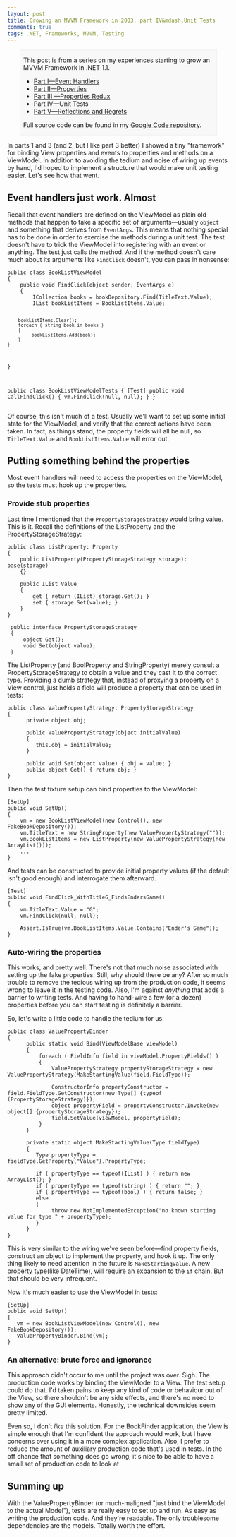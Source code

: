 ```yaml
---
layout: post
title: Growing an MVVM Framework in 2003, part IV&mdash;Unit Tests
comments: true
tags: .NET, Frameworks, MVVM, Testing
---
```

<div style="padding-left:.5em;padding-right:.5em;margin-left:2em;margin-right:2em;border:1px solid #EEE;background-color:#F8F8F8;">
<p>This post is from a series on my experiences starting to grow an MVVM Framework in .NET 1.1.</p>

* <a href="{filename}../2010\/10-29-growing-an-mvvm-framework-in-2003-part-i-event-handlers.md">Part I&mdash;Event Handlers</a>
* <a href="{filename}../2010\/11-10-growing-an-mvvm-framework-in-2003-part-ii-properties.md">Part II&mdash;Properties</a>
* <a href="{filename}../2010\/11-21-growing-an-mvvm-framework-in-2003-part-iii-properties-redux.md">Part III &mdash;Properties Redux</a>
* Part IV&mdash;Unit Tests
* <a href="{filename}../2011\/02-15-growing-an-mvvm-framework-in-2003-part-v-reflections-and-regrets.md">Part V&mdash;Reflections and Regrets</a>

<p>Full source code can be found in my <a href="http://code.google.com/p/blairconrad/source/browse/#svn/trunk/BlogExamples/2010-11-mvvm-.net1.1/BookFinder">Google Code repository</a>.</p>
</div>

In parts 1 and 3 (and 2, but I like part 3 better) I showed a tiny "framework" for binding View properties and events to properties and methods on a ViewModel. In addition to avoiding the tedium and noise of wiring up events by hand, I'd hoped to implement a structure that would make unit testing easier. Let's see how that went.

<h2>Event handlers just work. Almost</h2>
Recall that event handlers are defined on the ViewModel as plain old methods that happen to take a specific set of arguments&mdash;usually <code>object</code> and something that derives from <code>EventArgs</code>. This means that nothing special has to be done in order to exercise the methods during a unit test. The test doesn't have to trick the ViewModel into registering with an event or anything. The test just calls the method. And if the method doesn't care much about its arguments like <code>FindClick</code> doesn't, you can pass in nonsense:
<pre><code class="csharp">public class BookListViewModel
{
    public void FindClick(object sender, EventArgs e)
    {
        ICollection books = bookDepository.Find(TitleText.Value);
        IList bookListItems = BookListItems.Value;

        bookListItems.Clear();
        foreach ( string book in books )
        {
             bookListItems.Add(book);
        }
    }
}

public class BookListViewModelTests
{
    [Test]
    public void CallFindClick()
    {
        vm.FindClick(null, null);
    }
}</code></pre>

Of course, this isn't much of a test. Usually we'll want to set up some initial state for the ViewModel, and verify that the correct actions have been taken. In fact, as things stand, the property fields will all be null, so <code>TitleText.Value</code> and <code>BookListItems.Value</code> will error out.

<h2>Putting something behind the properties</h2>
Most event handlers will need to access the properties on the ViewModel, so the tests must hook up the properties.

<h3>Provide stub properties</h3>
Last time I mentioned that the <code>PropertyStorageStrategy</code> would bring value. This is it. Recall the definitions of the ListProperty and the PropertyStorageStrategy:

<pre><code class="csharp">public class ListProperty: Property
{
    public ListProperty(PropertyStorageStrategy storage): base(storage)
    {}

    public IList Value
    {
        get { return (IList) storage.Get(); }
        set { storage.Set(value); }
    }
}

 public interface PropertyStorageStrategy
 {
     object Get();
     void Set(object value);
 }</code></pre>

The ListProperty (and BoolProperty and StringProperty) merely consult a PropertyStorageStrategy to obtain a value and they cast it to the correct type. Providing a dumb strategy that, instead of proxying a property on a View control, just holds a field will produce a property that can be used in tests:

<pre><code class="csharp">public class ValuePropertyStrategy: PropertyStorageStrategy 
{
      private object obj;

      public ValuePropertyStrategy(object initialValue)
      {
         this.obj = initialValue;
      }

      public void Set(object value) { obj = value; }
      public object Get() { return obj; }
}</code></pre>

Then the test fixture setup can bind properties to the ViewModel:
<pre><code class="csharp">[SetUp]
public void SetUp()
{
    vm = new BookListViewModel(new Control(), new FakeBookDepository());
    vm.TitleText = new StringProperty(new ValuePropertyStrategy(""));
    vm.BookListItems = new ListProperty(new ValuePropertyStrategy(new ArrayList()));
    ...
}</code></pre>

And tests can be constructed to provide initial property values (if the default isn't good enough) and interrogate them afterward.
<pre><code class="csharp">[Test]
public void FindClick_WithTitleG_FindsEndersGame()
{
    vm.TitleText.Value = "G";
    vm.FindClick(null, null);

    Assert.IsTrue(vm.BookListItems.Value.Contains("Ender's Game"));
}</code></pre>

<h3>Auto-wiring the properties</h3>

This works, and pretty well. There's not that much noise associated with setting up the fake properties. Still, why should there be any? After so much trouble to remove the tedious wiring up from the production code, it seems wrong to leave it in the testing code.
Also, I'm against <i>anything</i> that adds a barrier to writing tests. And having to hand-wire a few (or a dozen) properties before you can start testing is definitely a barrier. 

So, let's write a little code to handle the tedium for us.

<pre><code class="csharp">public class ValuePropertyBinder
{
      public static void Bind(ViewModelBase viewModel)
      {
          foreach ( FieldInfo field in viewModel.PropertyFields() )
          {
              ValuePropertyStrategy propertyStorageStrategy = new ValuePropertyStrategy(MakeStartingValue(field.FieldType));

              ConstructorInfo propertyConstructor = field.FieldType.GetConstructor(new Type[] {typeof (PropertyStorageStrategy)});
              object propertyField = propertyConstructor.Invoke(new object[] {propertyStorageStrategy});
              field.SetValue(viewModel, propertyField);
          }
      }

      private static object MakeStartingValue(Type fieldType)
      {
         Type propertyType = fieldType.GetProperty("Value").PropertyType;
         
         if ( propertyType == typeof(IList) ) { return new ArrayList(); }
         if ( propertyType == typeof(string) ) { return ""; }
         if ( propertyType == typeof(bool) ) { return false; }
         else
         { 
              throw new NotImplementedException("no known starting value for type " + propertyType);
         }
      }
}</code></pre>

This is very similar to the wiring we've seen before&mdash;find property fields, construct an object to implement the property, and hook it up. The only thing likely to need attention in the future is <code>MakeStartingValue</code>. A new property type(like DateTime), will require an expansion to the <code>if</code> chain. But that should be very infrequent.

Now it's much easier to use the ViewModel in tests:
<pre><code class="csharp">[SetUp]
public void SetUp()
{
   vm = new BookListViewModel(new Control(), new FakeBookDepository());
   ValuePropertyBinder.Bind(vm);
}</code></pre>

<h3>An alternative: brute force and ignorance</h3>
This approach didn't occur to me until the project was over. Sigh.
The production code works by binding the ViewModel to a View. The test setup could do that. I'd taken pains to keep any kind of code or behaviour out of the View, so there shouldn't be any side effects, and there's no need to show any of the GUI elements. Honestly, the technical downsides seem pretty limited.

Even so, I don't <i>like</i> this solution. For the BookFinder application, the View is simple enough that I'm confident the approach would work, but I have concerns over using it in a more complex application. Also, I prefer to reduce the amount of auxiliary production code that's used in tests. In the off chance that something does go wrong, it's nice to be able to have a small set of production code to look at

<h2>Summing up</h2>
With the ValuePropertyBinder (or much-maligned "just bind the ViewModel  to the actual Model"), tests are really easy to set up and run. As easy as writing the production code. And they're readable. The only troublesome dependencies are the models. Totally worth the effort.
